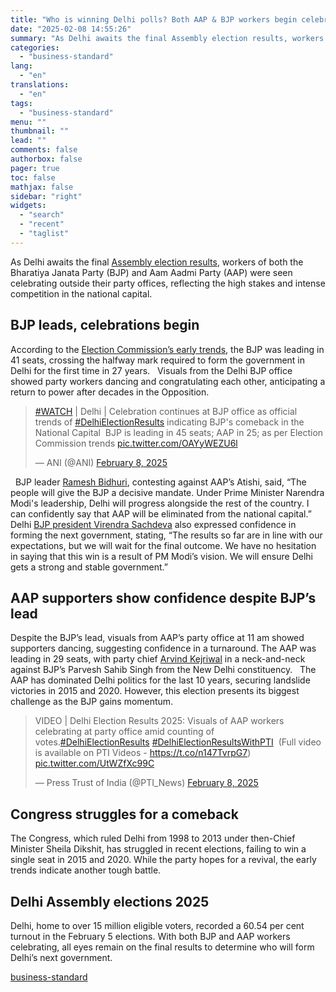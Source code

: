 ```yaml
---
title: "Who is winning Delhi polls? Both AAP & BJP workers begin celebrations"
date: "2025-02-08 14:55:26"
summary: "As Delhi awaits the final Assembly election results, workers of both the Bharatiya Janata Party (BJP) and Aam Aadmi Party (AAP) were seen celebrating outside their party offices, reflecting the high stakes and intense competition in the national capital. BJP leads, celebrations begin According to the Election Commission’s early trends,..."
categories:
  - "business-standard"
lang:
  - "en"
translations:
  - "en"
tags:
  - "business-standard"
menu: ""
thumbnail: ""
lead: ""
comments: false
authorbox: false
pager: true
toc: false
mathjax: false
sidebar: "right"
widgets:
  - "search"
  - "recent"
  - "taglist"
---
```


As Delhi awaits the final [Assembly election results](https://www.business-standard.com/elections/delhi-elections/delhi-assembly-election-results-2025-live-updates-bjp-aap-congress-delhi-election-vote-count-real-time-updates-125020800074_1.html), workers of both the Bharatiya Janata Party (BJP) and Aam Aadmi Party (AAP) were seen celebrating outside their party offices, reflecting the high stakes and intense competition in the national capital.
 

BJP leads, celebrations begin
-----------------------------

According to the [Election Commission’s early trends](https://www.business-standard.com/elections/delhi-elections/delhi-election-2025-live-result-eci-website-bjp-aap-congress-kejriwal-modi-125020800484_1.html), the BJP was leading in 41 seats, crossing the halfway mark required to form the government in Delhi for the first time in 27 years.
 
Visuals from the Delhi BJP office showed party workers dancing and congratulating each other, anticipating a return to power after decades in the Opposition. 
 
> [#WATCH](https://twitter.com/hashtag/WATCH?src=hash&ref_src=twsrc%5Etfw) | Delhi | Celebration continues at BJP office as official trends of [#DelhiElectionResults](https://twitter.com/hashtag/DelhiElectionResults?src=hash&ref_src=twsrc%5Etfw) indicating BJP's comeback in the National Capital  BJP is leading in 45 seats; AAP in 25; as per Election Commission trends [pic.twitter.com/OAYyWEZU6l](https://t.co/OAYyWEZU6l)
> 
> — ANI (@ANI) [February 8, 2025](https://twitter.com/ANI/status/1888110390506070365?ref_src=twsrc%5Etfw)


   
BJP leader [Ramesh Bidhuri](https://www.business-standard.com/elections/delhi-elections/kalkaji-assembly-election-result-2025-atishi-alka-lamba-ramesh-bidhuri-125020701993_1.html), contesting against AAP’s Atishi, said, “The people will give the BJP a decisive mandate. Under Prime Minister Narendra Modi's leadership, Delhi will progress alongside the rest of the country. I can confidently say that AAP will be eliminated from the national capital.”
 
Delhi [BJP president Virendra Sachdeva](https://www.business-standard.com/elections/delhi-elections/delhi-will-have-bjp-cm-central-leadership-will-decide-who-sachdeva-125020800351_1.html) also expressed confidence in forming the next government, stating, “The results so far are in line with our expectations, but we will wait for the final outcome. We have no hesitation in saying that this win is a result of PM Modi’s vision. We will ensure Delhi gets a strong and stable government.”
 

AAP supporters show confidence despite BJP’s lead
-------------------------------------------------

Despite the BJP’s lead, visuals from AAP’s party office at 11 am showed supporters dancing, suggesting confidence in a turnaround. The AAP was leading in 29 seats, with party chief [Arvind Kejriwal](https://www.business-standard.com/about/who-is-arvind-kejriwal) in a neck-and-neck against BJP’s Parvesh Sahib Singh from the New Delhi constituency.
 
The AAP has dominated Delhi politics for the last 10 years, securing landslide victories in 2015 and 2020. However, this election presents its biggest challenge as the BJP gains momentum.
 
> VIDEO | Delhi Election Results 2025: Visuals of AAP workers celebrating at party office amid counting of votes.[#DelhiElectionResults](https://twitter.com/hashtag/DelhiElectionResults?src=hash&ref_src=twsrc%5Etfw) [#DelhiElectionResultsWithPTI](https://twitter.com/hashtag/DelhiElectionResultsWithPTI?src=hash&ref_src=twsrc%5Etfw)  (Full video is available on PTI Videos - <https://t.co/n147TvrpG7>) [pic.twitter.com/UtWZfXc99C](https://t.co/UtWZfXc99C)
> 
> — Press Trust of India (@PTI\_News) [February 8, 2025](https://twitter.com/PTI_News/status/1888096768249970918?ref_src=twsrc%5Etfw)


  

Congress struggles for a comeback
---------------------------------

The Congress, which ruled Delhi from 1998 to 2013 under then-Chief Minister Sheila Dikshit, has struggled in recent elections, failing to win a single seat in 2015 and 2020. While the party hopes for a revival, the early trends indicate another tough battle.
 

Delhi Assembly elections 2025
-----------------------------

Delhi, home to over 15 million eligible voters, recorded a 60.54 per cent turnout in the February 5 elections. With both BJP and AAP workers celebrating, all eyes remain on the final results to determine who will form Delhi’s next government.

[business-standard](https://www.business-standard.com/elections/delhi-elections/delhi-election-2025-bjp-aap-celebrations-results-trends-125020800497_1.html)

